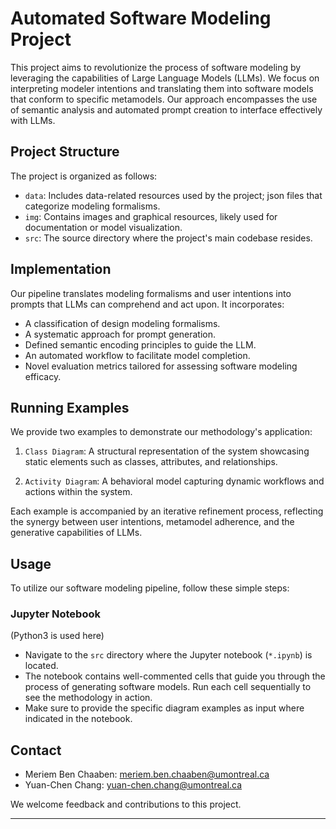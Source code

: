 # Automated Software Modeling Project

This project aims to revolutionize the process of software modeling by leveraging the capabilities of Large Language Models (LLMs). We focus on interpreting modeler intentions and translating them into software models that conform to specific metamodels. Our approach encompasses the use of semantic analysis and automated prompt creation to interface effectively with LLMs.



## Project Structure

The project is organized as follows:


- `data`: Includes   data-related resources used by the project; json files that categorize modeling formalisms.
- `img`: Contains images and graphical resources, likely used for documentation or model visualization.
- `src`: The source directory where the project's main codebase resides.

## Implementation

Our pipeline translates modeling formalisms and user intentions into prompts that LLMs can comprehend and act upon. It incorporates:

- A classification of design modeling formalisms.
- A systematic approach for prompt generation.
- Defined semantic encoding principles to guide the LLM.
- An automated workflow to facilitate model completion.
- Novel evaluation metrics tailored for assessing software modeling efficacy.

## Running Examples

We provide two examples to demonstrate our methodology's application:

1. `Class Diagram`: A structural representation of the system showcasing static elements such as classes, attributes, and relationships.

2. `Activity Diagram`: A behavioral model capturing dynamic workflows and actions within the system.

Each example is accompanied by an iterative refinement process, reflecting the synergy between user intentions, metamodel adherence, and the generative capabilities of LLMs.

## Usage

To utilize our software modeling pipeline, follow these simple steps:

### Jupyter Notebook
(Python3 is used here)
- Navigate to the `src` directory where the Jupyter notebook (`*.ipynb`) is located.
- The notebook contains well-commented cells that guide you through the process of generating software models. Run each cell sequentially to see the methodology in action.
- Make sure to provide the specific diagram examples as input where indicated in the notebook.

## Contact

- Meriem Ben Chaaben: meriem.ben.chaaben@umontreal.ca
- Yuan-Chen Chang: yuan-chen.chang@umontreal.ca

We welcome feedback and contributions to this project.

---


